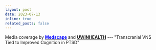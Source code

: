 ```yaml
---
layout: post
date: 2023-07-13
inline: true
related_posts: false
---
```


Media coverage by [**<u><span style="color:blue">Medscape</span></u>**](https://www.medscape.com/viewarticle/994338?form=fpf) and [**UWINHEALTH**](https://uwinhealth.com/health-news/transcranial-vns-tied-to-improved-cognition-in-ptsd/) --- "Transcranial VNS Tied to Improved Cognition in PTSD"

